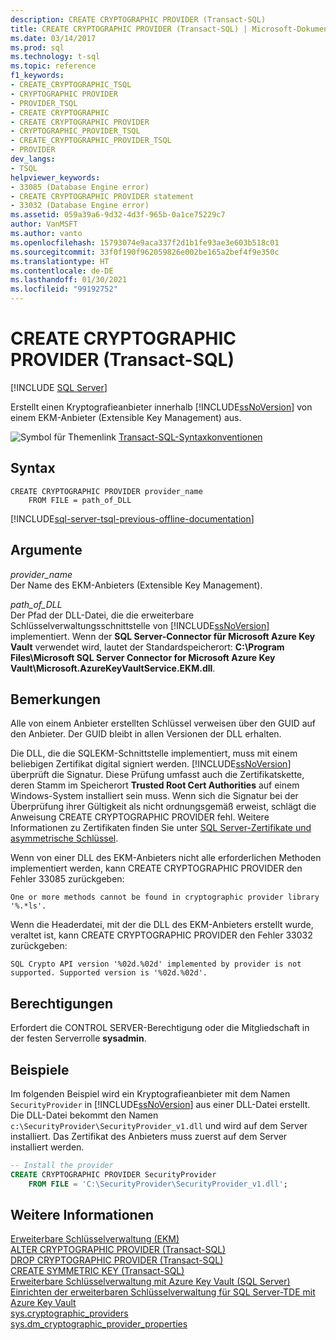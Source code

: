 ```yaml
---
description: CREATE CRYPTOGRAPHIC PROVIDER (Transact-SQL)
title: CREATE CRYPTOGRAPHIC PROVIDER (Transact-SQL) | Microsoft-Dokumentation
ms.date: 03/14/2017
ms.prod: sql
ms.technology: t-sql
ms.topic: reference
f1_keywords:
- CREATE_CRYPTOGRAPHIC_TSQL
- CRYPTOGRAPHIC PROVIDER
- PROVIDER_TSQL
- CREATE CRYPTOGRAPHIC
- CREATE CRYPTOGRAPHIC PROVIDER
- CRYPTOGRAPHIC_PROVIDER_TSQL
- CREATE_CRYPTOGRAPHIC_PROVIDER_TSQL
- PROVIDER
dev_langs:
- TSQL
helpviewer_keywords:
- 33085 (Database Engine error)
- CREATE CRYPTOGRAPHIC PROVIDER statement
- 33032 (Database Engine error)
ms.assetid: 059a39a6-9d32-4d3f-965b-0a1ce75229c7
author: VanMSFT
ms.author: vanto
ms.openlocfilehash: 15793074e9aca337f2d1b1fe93ae3e603b518c01
ms.sourcegitcommit: 33f0f190f962059826e002be165a2bef4f9e350c
ms.translationtype: HT
ms.contentlocale: de-DE
ms.lasthandoff: 01/30/2021
ms.locfileid: "99192752"
---
```

# <a name="create-cryptographic-provider-transact-sql"></a>CREATE CRYPTOGRAPHIC PROVIDER (Transact-SQL)
[!INCLUDE [SQL Server](../../includes/applies-to-version/sqlserver.md)]

  Erstellt einen Kryptografieanbieter innerhalb [!INCLUDE[ssNoVersion](../../includes/ssnoversion-md.md)] von einem EKM-Anbieter (Extensible Key Management) aus.  
  
 ![Symbol für Themenlink](../../database-engine/configure-windows/media/topic-link.gif "Symbol für Themenlink") [Transact-SQL-Syntaxkonventionen](../../t-sql/language-elements/transact-sql-syntax-conventions-transact-sql.md)  
  
## <a name="syntax"></a>Syntax  
  
```syntaxsql  
CREATE CRYPTOGRAPHIC PROVIDER provider_name   
    FROM FILE = path_of_DLL  
```  

[!INCLUDE[sql-server-tsql-previous-offline-documentation](../../includes/sql-server-tsql-previous-offline-documentation.md)]

## <a name="arguments"></a>Argumente
 *provider_name*  
 Der Name des EKM-Anbieters (Extensible Key Management).  
  
 *path_of_DLL*  
 Der Pfad der DLL-Datei, die die erweiterbare Schlüsselverwaltungsschnittstelle von [!INCLUDE[ssNoVersion](../../includes/ssnoversion-md.md)] implementiert. Wenn der **SQL Server-Connector für Microsoft Azure Key Vault** verwendet wird, lautet der Standardspeicherort: **C:\Program Files\Microsoft SQL Server Connector for Microsoft Azure Key Vault\Microsoft.AzureKeyVaultService.EKM.dll**.  
  
## <a name="remarks"></a>Bemerkungen  
 Alle von einem Anbieter erstellten Schlüssel verweisen über den GUID auf den Anbieter. Der GUID bleibt in allen Versionen der DLL erhalten.  
  
 Die DLL, die die SQLEKM-Schnittstelle implementiert, muss mit einem beliebigen Zertifikat digital signiert werden. [!INCLUDE[ssNoVersion](../../includes/ssnoversion-md.md)] überprüft die Signatur. Diese Prüfung umfasst auch die Zertifikatskette, deren Stamm im Speicherort **Trusted Root Cert Authorities** auf einem Windows-System installiert sein muss. Wenn sich die Signatur bei der Überprüfung ihrer Gültigkeit als nicht ordnungsgemäß erweist, schlägt die Anweisung CREATE CRYPTOGRAPHIC PROVIDER fehl. Weitere Informationen zu Zertifikaten finden Sie unter [SQL Server-Zertifikate und asymmetrische Schlüssel](../../relational-databases/security/sql-server-certificates-and-asymmetric-keys.md).  
  
 Wenn von einer DLL des EKM-Anbieters nicht alle erforderlichen Methoden implementiert werden, kann CREATE CRYPTOGRAPHIC PROVIDER den Fehler 33085 zurückgeben:  
  
 `One or more methods cannot be found in cryptographic provider library '%.*ls'.`  
  
 Wenn die Headerdatei, mit der die DLL des EKM-Anbieters erstellt wurde, veraltet ist, kann CREATE CRYPTOGRAPHIC PROVIDER den Fehler 33032 zurückgeben:  
  
 `SQL Crypto API version '%02d.%02d' implemented by provider is not supported. Supported version is '%02d.%02d'.`  
  
## <a name="permissions"></a>Berechtigungen  
 Erfordert die CONTROL SERVER-Berechtigung oder die Mitgliedschaft in der festen Serverrolle **sysadmin**.  
  
## <a name="examples"></a>Beispiele  
 Im folgenden Beispiel wird ein Kryptografieanbieter mit dem Namen `SecurityProvider` in [!INCLUDE[ssNoVersion](../../includes/ssnoversion-md.md)] aus einer DLL-Datei erstellt. Die DLL-Datei bekommt den Namen `c:\SecurityProvider\SecurityProvider_v1.dll` und wird auf dem Server installiert. Das Zertifikat des Anbieters muss zuerst auf dem Server installiert werden.  
  
```sql  
-- Install the provider  
CREATE CRYPTOGRAPHIC PROVIDER SecurityProvider  
    FROM FILE = 'C:\SecurityProvider\SecurityProvider_v1.dll';  
```  
  
## <a name="see-also"></a>Weitere Informationen  
 [Erweiterbare Schlüsselverwaltung &#40;EKM&#41;](../../relational-databases/security/encryption/extensible-key-management-ekm.md)   
 [ALTER CRYPTOGRAPHIC PROVIDER &#40;Transact-SQL&#41;](../../t-sql/statements/alter-cryptographic-provider-transact-sql.md)   
 [DROP CRYPTOGRAPHIC PROVIDER &#40;Transact-SQL&#41;](../../t-sql/statements/drop-cryptographic-provider-transact-sql.md)   
 [CREATE SYMMETRIC KEY &#40;Transact-SQL&#41;](../../t-sql/statements/create-symmetric-key-transact-sql.md)   
 [Erweiterbare Schlüsselverwaltung mit Azure Key Vault &#40;SQL Server&#41;](../../relational-databases/security/encryption/extensible-key-management-using-azure-key-vault-sql-server.md)  
 [Einrichten der erweiterbaren Schlüsselverwaltung für SQL Server-TDE mit Azure Key Vault](../../relational-databases/security/encryption/setup-steps-for-extensible-key-management-using-the-azure-key-vault.md)  
 [sys.cryptographic_providers](../../relational-databases/system-catalog-views/sys-cryptographic-providers-transact-sql.md)  
 [sys.dm_cryptographic_provider_properties](../../relational-databases/system-dynamic-management-views/sys-dm-cryptographic-provider-properties-transact-sql.md)
  
  
